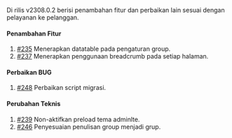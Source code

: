 Di rilis v2308.0.2 berisi penambahan fitur dan perbaikan lain sesuai dengan pelayanan ke pelanggan.

#### Penambahan Fitur

1. [#235](https://github.com/OpenSID/OpenKab/issues/235) Menerapkan datatable pada pengaturan group.
2. [#237](https://github.com/OpenSID/OpenKab/issues/237) Menerapkan penggunaan breadcrumb pada setiap halaman.

#### Perbaikan BUG
1. [#248](https://github.com/OpenSID/OpenKab/issues/248) Perbaikan script migrasi.

#### Perubahan Teknis

1. [#239](https://github.com/OpenSID/OpenKab/issues/239) Non-aktifkan preload tema adminlte.
2. [#246](https://github.com/OpenSID/OpenKab/issues/246) Penyesuaian penulisan group menjadi grup.